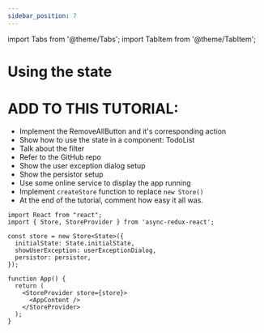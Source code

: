 ```yaml
---
sidebar_position: 7
---
```


import Tabs from '@theme/Tabs';
import TabItem from '@theme/TabItem';

# Using the state
                                                    
# ADD TO THIS TUTORIAL:
- Implement the RemoveAllButton and it's corresponding action
- Show how to use the state in a component: TodoList
- Talk about the filter
- Refer to the GitHub repo
- Show the user exception dialog setup
- Show the persistor setup
- Use some online service to display the app running  
- Implement `createStore` function to replace `new Store()`
- At the end of the tutorial, comment how easy it all was.  


```tsx title="App.tsx"
import React from "react";
import { Store, StoreProvider } from 'async-redux-react';

const store = new Store<State>({
  initialState: State.initialState,
  showUserException: userExceptionDialog,
  persistor: persistor,
});

function App() {
  return (
    <StoreProvider store={store}>
      <AppContent />
    </StoreProvider>
  );
}
```
